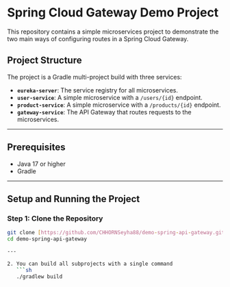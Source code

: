 # Spring Cloud Gateway Demo Project

This repository contains a simple microservices project to demonstrate the two main ways of configuring routes in a Spring Cloud Gateway.

## Project Structure

The project is a Gradle multi-project build with three services:

* **`eureka-server`**: The service registry for all microservices.
* **`user-service`**: A simple microservice with a `/users/{id}` endpoint.
* **`product-service`**: A simple microservice with a `/products/{id}` endpoint.
* **`gateway-service`**: The API Gateway that routes requests to the microservices.

---

## Prerequisites

* Java 17 or higher
* Gradle

---

## Setup and Running the Project

### Step 1: Clone the Repository

```sh
git clone [https://github.com/CHHORNSeyha88/demo-spring-api-gateway.git](https://github.com/CHHORNSeyha88/demo-spring-api-gateway.git)
cd demo-spring-api-gateway

---

2. You can build all subprojects with a single command
   ```sh
   ./gradlew build
   ```


